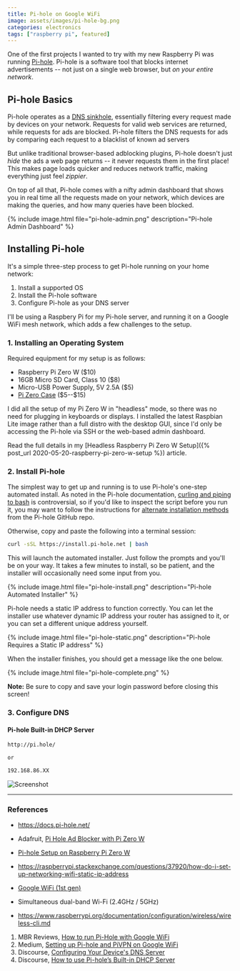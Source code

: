 ```yaml
---
title: Pi-hole on Google WiFi
image: assets/images/pi-hole-bg.png
categories: electronics
tags: ["raspberry pi", featured]
---
```


One of the first projects I wanted to try with my new Raspberry Pi was running [Pi-hole](https://pi-hole.net/). Pi-hole is a software tool that blocks internet advertisements -- not just on a single web browser, but _on your entire network_.

## Pi-hole Basics

Pi-hole operates as a [DNS sinkhole](https://en.wikipedia.org/wiki/DNS_sinkhole), essentially filtering every request made by devices on your network. Requests for valid web services are returned, while requests for ads are blocked. Pi-hole filters the DNS requests for ads by comparing each request to a blacklist of known ad servers

But unlike traditional browser-based adblocking plugins, Pi-hole doesn't just _hide_ the ads a web page returns -- it never requests them in the first place! This makes page loads quicker and reduces network traffic, making everything just feel _zippier_.

On top of all that, Pi-hole comes with a nifty admin dashboard that shows you in real time all the requests made on your network, which devices are making the queries, and how many queries have been blocked.

{% include image.html file="pi-hole-admin.png" description="Pi-hole Admin Dashboard" %}

## Installing Pi-hole

It's a simple three-step process to get Pi-hole running on your home network:

1. Install a supported OS
2. Install the Pi-hole software
3. Configure Pi-hole as your DNS server

I'll be using a Raspbery Pi for my Pi-hole server, and running it on a Google WiFi mesh network, which adds a few challenges to the setup.

### 1. Installing an Operating System

Required equipment for my setup is as follows:

- Raspberry Pi Zero W (\$10)
- 16GB Micro SD Card, Class 10 (\$8)
- Micro-USB Power Supply, 5V 2.5A (\$5)
- [Pi Zero Case](https://flirc.tv/more/flirc-raspberry-pi-zero-case) (\$5--\$15)

I did all the setup of my Pi Zero W in "headless" mode, so there was no need for plugging in keyboards or displays. I installed the latest Raspbian Lite image rather than a full distro with the desktop GUI, since I'd only be accessing the Pi-hole via SSH or the web-based admin dashboard.

Read the full details in my [Headless Raspberry Pi Zero W Setup]({% post_url 2020-05-20-raspberry-pi-zero-w-setup %}) article.

### 2. Install Pi-hole

The simplest way to get up and running is to use Pi-hole's one-step automated install. As noted in the Pi-hole documentation, [curling and piping to bash](https://pi-hole.net/2016/07/25/curling-and-piping-to-bash) is controversial, so if you'd like to inspect the script before you run it, you may want to follow the instructions for [alternate installation methods](https://github.com/pi-hole/pi-hole/#alternative-install-methods) from the Pi-hole GitHub repo.

Otherwise, copy and paste the following into a terminal session:

```bash
curl -sSL https://install.pi-hole.net | bash
```

This will launch the automated installer. Just follow the prompts and you'll be on your way. It takes a few minutes to install, so be patient, and the installer will occasionally need some input from you.

{% include image.html file="pi-hole-install.png" description="Pi-hole Automated Installer" %}

Pi-hole needs a static IP address to function correctly. You can let the installer use whatever dynamic IP address your router has assigned to it, or you can set a different unique address yourself.

{% include image.html file="pi-hole-static.png" description="Pi-hole Requires a Static IP address" %}

When the installer finishes, you should get a message like the one below.

{% include image.html file="pi-hole-complete.png" %}

<div class="alert alert-primary" role="alert">
  <b>Note:</b> Be sure to copy and save your login password before closing this screen!
</div>

### 3. Configure DNS

#### Pi-hole Built-in DHCP Server

```bash
http://pi.hole/

or

192.168.86.XX
```

![Screenshot](https://piholenet.b-cdn.net/wp-content/uploads/2018/12/Screenshot-2018-12-19-17.39.58.png)

---

### References

- https://docs.pi-hole.net/

- Adafruit, [Pi Hole Ad Blocker with Pi Zero W](https://learn.adafruit.com/pi-hole-ad-blocker-with-pi-zero-w/install-pi-hole)

- [Pi-hole Setup on Raspberry Pi Zero W](http://blog.deadlypenguin.com/blog/2019/02/11/pi-hole-setup-raspberry-pi-zero/)

- https://raspberrypi.stackexchange.com/questions/37920/how-do-i-set-up-networking-wifi-static-ip-address

- [Google WiFi (1st gen)](https://store.google.com/product/google_wifi_first_gen)

- Simultaneous dual-band Wi-Fi (2.4GHz / 5GHz)

- https://www.raspberrypi.org/documentation/configuration/wireless/wireless-cli.md

1. MBR Reviews, [How to run Pi-Hole with Google WiFi](https://www.mbreviews.com/pi-hole-google-wifi-raspberry-pi/)
1. Medium, [Setting up Pi-hole and PiVPN on Google WiFi](https://medium.com/@patrikmarin/setting-up-pi-hole-and-pivpn-on-google-wifi-2e8a86947931)
1. Discourse, [Configuring Your Device's DNS Server](https://discourse.pi-hole.net/t/how-do-i-configure-my-devices-to-use-pi-hole-as-their-dns-server/245)
1. Discourse, [How to use Pi-hole’s Built-in DHCP Server](https://discourse.pi-hole.net/t/how-do-i-use-pi-holes-built-in-dhcp-server-and-why-would-i-want-to/3026)
